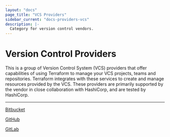 ```yaml
---
layout: "docs"
page_title: "VCS Providers"
sidebar_current: "docs-providers-vcs"
description: |-
  Category for version control vendors.
---
```


# Version Control Providers

This is a group of Version Control System (VCS) providers that offer
capabilities of using Terraform to manage your VCS projects, teams and
repositories. Terraform integrates with these services to create and manage
resources provided by the VCS. These providers are primarily supported by the
vendor in close collaboration with HashiCorp, and are tested by HashiCorp.

---


[Bitbucket](/docs/providers/bitbucket/index.html)

[GitHub](/docs/providers/github/index.html)

[GitLab](/docs/providers/gitlab/index.html)
